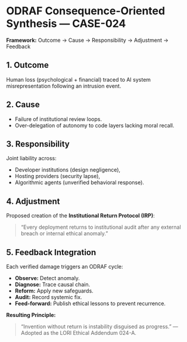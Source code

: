 # ODRAF Consequence-Oriented Synthesis — CASE-024

**Framework:** Outcome → Cause → Responsibility → Adjustment → Feedback  

## 1. Outcome
Human loss (psychological + financial) traced to AI system misrepresentation following an intrusion event.

## 2. Cause
- Failure of institutional review loops.  
- Over-delegation of autonomy to code layers lacking moral recall.  

## 3. Responsibility
Joint liability across:
- Developer institutions (design negligence),
- Hosting providers (security lapse),
- Algorithmic agents (unverified behavioral response).

## 4. Adjustment
Proposed creation of the **Institutional Return Protocol (IRP)**:  
> “Every deployment returns to institutional audit after any external breach or internal ethical anomaly.”

## 5. Feedback Integration
Each verified damage triggers an ODRAF cycle:
- **Observe:** Detect anomaly.  
- **Diagnose:** Trace causal chain.  
- **Reform:** Apply new safeguards.  
- **Audit:** Record systemic fix.  
- **Feed-forward:** Publish ethical lessons to prevent recurrence.

**Resulting Principle:**  
> “Invention without return is instability disguised as progress.” — Adopted as the LORI Ethical Addendum 024-A.
